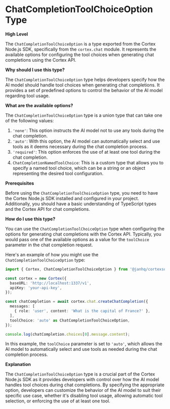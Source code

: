 
  
  # **ChatCompletionToolChoiceOption Type**

**High Level**

The `ChatCompletionToolChoiceOption` is a type exported from the Cortex Node.js SDK, specifically from the `cortex.chat` module. It represents the available options for configuring the tool choices when generating chat completions using the Cortex API.

**Why should I use this type?**

The `ChatCompletionToolChoiceOption` type helps developers specify how the AI model should handle tool choices when generating chat completions. It provides a set of predefined options to control the behavior of the AI model regarding tool usage.

**What are the available options?**

The `ChatCompletionToolChoiceOption` type is a union type that can take one of the following values:

1. `'none'`: This option instructs the AI model not to use any tools during the chat completion.
2. `'auto'`: With this option, the AI model can automatically select and use tools as it deems necessary during the chat completion process.
3. `'required'`: This option enforces the use of at least one tool during the chat completion.
4. `ChatCompletionNamedToolChoice`: This is a custom type that allows you to specify a named tool choice, which can be a string or an object representing the desired tool configuration.

**Prerequisites**

Before using the `ChatCompletionToolChoiceOption` type, you need to have the Cortex Node.js SDK installed and configured in your project. Additionally, you should have a basic understanding of TypeScript types and the Cortex API for chat completions.

**How do I use this type?**

You can use the `ChatCompletionToolChoiceOption` type when configuring the options for generating chat completions with the Cortex API. Typically, you would pass one of the available options as a value for the `toolChoice` parameter in the chat completion request.

Here's an example of how you might use the `ChatCompletionToolChoiceOption` type:

```typescript
import { Cortex, ChatCompletionToolChoiceOption } from '@janhq/cortexso-node';

const cortex = new Cortex({
  baseURL: 'http://localhost:1337/v1',
  apiKey: 'your-api-key',
});

const chatCompletion = await cortex.chat.createChatCompletion({
  messages: [
    { role: 'user', content: 'What is the capital of France?' },
  ],
  toolChoice: 'auto' as ChatCompletionToolChoiceOption,
});

console.log(chatCompletion.choices[0].message.content);
```

In this example, the `toolChoice` parameter is set to `'auto'`, which allows the AI model to automatically select and use tools as needed during the chat completion process.

**Explanation**

The `ChatCompletionToolChoiceOption` type is a crucial part of the Cortex Node.js SDK as it provides developers with control over how the AI model handles tool choices during chat completions. By specifying the appropriate option, developers can customize the behavior of the AI model to suit their specific use case, whether it's disabling tool usage, allowing automatic tool selection, or enforcing the use of at least one tool.
  
  